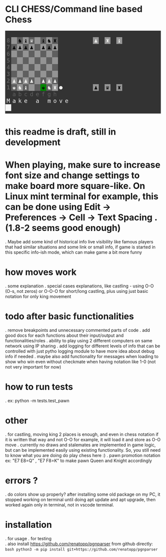 # CLI CHESS/Command line based Chess

![Image](./static/draft_image.png)


# this readme is draft, still in development

# When playing, make sure to increase font size and change settings to make board more square-like. On Linux mint terminal for example, this can be done using  Edit -> Preferences -> Cell -> Text Spacing . (1.8-2 seems good enough)


. Maybe add some kind of historical info live visibility like famous players that had similar situations and some link or small info, if game is started in this specific info-ish mode, which can make game a bit more funny  

# how moves work
. some explanation
. special cases explanations, like castling - using O-O (O-s, not zeros) or O-O-O for short/long castling, plus using just basic notation for only king movement


# todo after basic functionalities
. remove breakpoints and unnecessary commented parts of code 
. add good docs for each functions about their input/output and functionalities/roles
. ability to play using 2 different computers on same network using IP sharing
. add logging for different levels of info that can be controlled with just pytho logging module to have more idea about debug info if needed
. maybe also add functionality for messages when loading to show who win even without checkmate when having notation like 1-0 (not not very important for now)

# how to run tests
. ex: python -m tests.test_pawn

# other
. for castling, moving king 2 places is enough, and even in chess notation
if it is written that way and not O-O for example, it will load it and store as O-O move
. currently no draws and stalemates are implemented in game logic, but can be implemented easily using existing functionality. So, you still need to know what you are doing do play chess here :)
. pawn promotion notation ex: "E7 E8=Q" , "E7 F8=K" to make pawn Queen and Knight accordingly


# errors ?
. do colors show up properly? after installing some old package on my PC, it stopped
working on terminal until doing apt update and apt upgrade, then worked again only in terminal, not in vscode terminal.

# installation
. for usage
. for testing  
    . also install https://github.com/renatopp/pgnparser from github directly:
        ```bash
        python3 -m pip install git+https://github.com/renatopp/pgnparser
        ```

